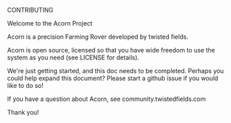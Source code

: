 CONTRIBUTING

Welcome to the Acorn Project

Acorn is a precision Farming Rover developed by twisted fields.

Acorn is open source, licensed so that you have wide freedom to use the system
as you need (see LICENSE for details).

We're just getting started, and this doc needs to be completed. Perhaps you
could help expand this document? Please start a github issue if you would like
to do so!

If you have a question about Acorn, see community.twistedfields.com

Thank you!